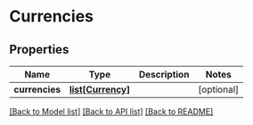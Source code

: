# Currencies

## Properties
Name | Type | Description | Notes
------------ | ------------- | ------------- | -------------
**currencies** | [**list[Currency]**](Currency.md) |  | [optional] 

[[Back to Model list]](../README.md#documentation-for-models) [[Back to API list]](../README.md#documentation-for-api-endpoints) [[Back to README]](../README.md)


